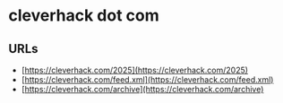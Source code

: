 # cleverhack dot com

## URLs
- [https://cleverhack.com/2025](https://cleverhack.com/2025)
- [https://cleverhack.com/feed.xml](https://cleverhack.com/feed.xml)
- [https://cleverhack.com/archive](https://cleverhack.com/archive)



  

